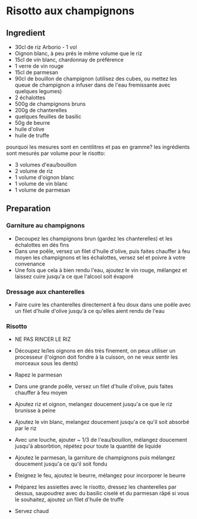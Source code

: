 # Risotto aux champignons

## Ingredient

- 30cl de riz Arborio - 1 vol
- Oignon blanc, à peu prés le même volume que le riz
- 15cl de vin blanc, chardonnay de préférence
- 1 verre de vin rouge
- 15cl de parmesan
- 90cl de bouillon de champignon (utilisez des cubes, ou mettez les queue de champignon a infuser dans de l'eau fremissante avec quelques legumes)
- 2 échalottes
- 500g de champignons bruns
- 200g de chanterelles
- quelques feuilles de basilic
- 50g de beurre
- huile d'olive
- huile de truffe

pourquoi les mesures sont en centilitres et pas en gramme?
les ingrédients sont mesurés par volume pour le risotto:

- 3 volumes d'eau/bouillon
- 2 volume de riz
- 1 volume d'oignon blanc
- 1 volume de vin blanc
- 1 volume de parmesan

## Preparation

### Garniture au champignons

- Decoupez les champignons brun (gardez les chanterelles) et les échalottes en dés fins
- Dans une poêle, versez un filet d'huile d'olive, puis faites chauffer à feu moyen les champignons et les échalottes, versez sel et poivre à votre convenance
- Une fois que cela à bien rendu l'eau, ajoutez le vin rouge, mélangez et laissez cuire jusqu'a ce que l'alcool soit évaporé

### Dressage aux chanterelles

- Faire cuire les chanterelles directement à feu doux dans une poêle avec un filet d'huile d'olive jusqu'à ce qu'elles aient rendu de l'eau

### Risotto

- NE PAS RINCER LE RIZ
- Découpez le/les oignons en dés très finement, on peux utiliser un processeur (l'oignon doit fondre à la cuisson, on ne veux sentir les morceaux sous les dents)
- Rapez le parmesan

- Dans une grande poêle, versez un filet d'huile d'olive, puis faites chauffer à feu moyen
- Ajoutez riz et oignon, melangez doucement jusqu'a ce que le riz brunisse à peine
- Ajoutez le vin blanc, melangez doucement jusqu'a ce qu'il soit absorbé par le riz
- Avec une louche, ajouter ~ 1/3 de l'eau/bouillon, mélangez doucement jusqu'à absorbtion, répétez pour toute la quantité de liquide
- Ajoutez le parmesan, la garniture de champignons puis mélangez doucement jusqu'a ce qu'il soit fondu
- Éteignez le feu, ajoutez le beurre, mélangez pour incorporer le beurre
- Préparez les assiettes avec le risotto, dressez les chanterelles par dessus, saupoudrez avec du basilic ciselé et du parmesan râpé si vous le souhaitez, ajoutez un filet d'huile de truffe
- Servez chaud

